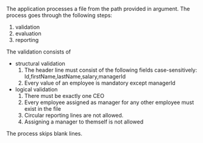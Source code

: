 The application processes a file from the path provided in argument.
The process goes through the following steps:
1) validation
2) evaluation
3) reporting

The validation consists of
- structural validation
  1) The header line must consist of the following fields case-sensitively: Id,firstName,lastName,salary,managerId
  2) Every value of an employee is mandatory except managerId
- logical validation
  1) There must be exactly one CEO
  2) Every employee assigned as manager for any other employee must exist in the file
  3) Circular reporting lines are not allowed.
  4) Assigning a manager to themself is not allowed

The process skips blank lines.
